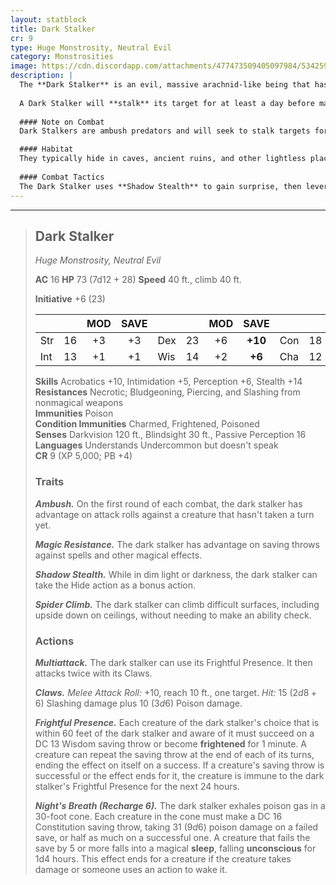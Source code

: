 ```yaml
---
layout: statblock
title: Dark Stalker
cr: 9
type: Huge Monstrosity, Neutral Evil
category: Monstrosities
image: https://cdn.discordapp.com/attachments/477473509405097984/534259330741174283/abomination.png
description: |
  The **Dark Stalker** is an evil, massive arachnid-like being that has a hatred for the sun, tending to stick to the shadows, lying in wait for unsuspecting prey to walk by. Dark stalkers are drawn to other evil beings of greater power and are often used as assassins by their "master."
  
  A Dark Stalker will **stalk** its target for at least a day before making an attempt on the target's life. Their preferred method of ambushing is to lure their target deep into a cave while hiding on the ceiling using **Spider Climb**. When the target passes under it, the Dark Stalker drops down, cutting off an escape, and begins attacking immediately.
  
  #### Note on Combat
  Dark Stalkers are ambush predators and will seek to stalk targets for as long as it needs to, aiming to surprise the adventuring party at the opportune time. It is likely to make full use of the environment to its advantage both before and during combat, hiding in the shadows via its **Shadow Stealth** or skittering out of sight with its **Spider Climb**.

  #### Habitat
  They typically hide in caves, ancient ruins, and other lightless places, moving only under the cover of night. They are often found in the deep Underdark or subterranean lairs.
  
  #### Combat Tactics
  The Dark Stalker uses **Shadow Stealth** to gain surprise, then leverages **Ambush** on the first round of combat for advantage on its initial attacks. It initiates with **Frightful Presence** to crowd-control the battlefield, followed by its **Multiattack** which delivers two powerful **Claw** strikes, each dealing massive poison damage. Its most devastating tool is **Night's Breath**, which can deal massive poison damage in a cone and potentially put creatures to sleep, leaving them helpless for a follow-up attack. Its **Magic Resistance** makes it difficult to neutralize with spells.
---
```


___
> ## Dark Stalker
> *Huge Monstrosity, Neutral Evil*
> 
> **AC** 16 **HP** 73 (7d12 + 28) **Speed** 40 ft., climb 40 ft.
> 
> **Initiative** +6 (23)
>
> | | | MOD | SAVE | | | MOD | SAVE | | | MOD | SAVE |
> |:--|:-:|:----:|:----:|:--|:-:|:----:|:----:|:--|:-:|:----:|:----:|
> |Str| 16| +3 | +3 |Dex| 23| +6 | **+10** |Con| 18| +4 | +4 |
> |Int| 13| +1 | +1 |Wis| 14| +2 | **+6** |Cha| 12| +1 | +1 |
>
> **Skills** Acrobatics +10, Intimidation +5, Perception +6, Stealth +14  
> **Resistances** Necrotic; Bludgeoning, Piercing, and Slashing from nonmagical weapons  
> **Immunities** Poison  
> **Condition Immunities** Charmed, Frightened, Poisoned  
> **Senses** Darkvision 120 ft., Blindsight 30 ft., Passive Perception 16  
> **Languages** Understands Undercommon but doesn't speak  
> **CR** 9 (XP 5,000; PB +4)
>
> ### Traits
>
> ***Ambush.*** On the first round of each combat, the dark stalker has advantage on attack rolls against a creature that hasn't taken a turn yet.
>
> ***Magic Resistance.*** The dark stalker has advantage on saving throws against spells and other magical effects.
>
> ***Shadow Stealth.*** While in dim light or darkness, the dark stalker can take the Hide action as a bonus action.
>
> ***Spider Climb.*** The dark stalker can climb difficult surfaces, including upside down on ceilings, without needing to make an ability check.
>
> ### Actions
>
> ***Multiattack.*** The dark stalker can use its Frightful Presence. It then attacks twice with its Claws.
>
> ***Claws.*** *Melee Attack Roll:* +10, reach 10 ft., one target. *Hit:* 15 ($2d8 + 6$) Slashing damage plus 10 ($3d6$) Poison damage.
>
> ***Frightful Presence.*** Each creature of the dark stalker's choice that is within 60 feet of the dark stalker and aware of it must succeed on a DC 13 Wisdom saving throw or become **frightened** for 1 minute. A creature can repeat the saving throw at the end of each of its turns, ending the effect on itself on a success. If a creature's saving throw is successful or the effect ends for it, the creature is immune to the dark stalker's Frightful Presence for the next 24 hours.
>
> ***Night's Breath (Recharge 6).*** The dark stalker exhales poison gas in a 30-foot cone. Each creature in the cone must make a DC 16 Constitution saving throw, taking 31 ($9d6$) poison damage on a failed save, or half as much on a successful one. A creature that fails the save by 5 or more falls into a magical **sleep**, falling **unconscious** for 1d4 hours. This effect ends for a creature if the creature takes damage or someone uses an action to wake it.